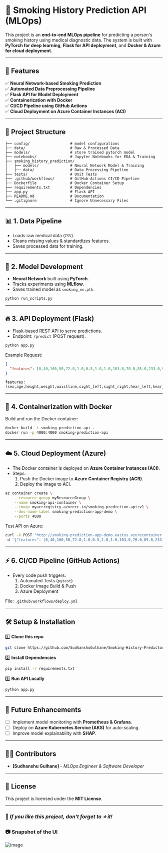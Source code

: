 # 🚀 Smoking History Prediction API (MLOps)

This project is an **end-to-end MLOps pipeline** for predicting a person's smoking history using medical diagnostic data. The system is built with **PyTorch for deep learning**, **Flask for API deployment**, and **Docker & Azure for cloud deployment**.

---

## 🌟 **Features**
✅ **Neural Network-based Smoking Prediction**  
✅ **Automated Data Preprocessing Pipeline**  
✅ **Flask API for Model Deployment**  
✅ **Containerization with Docker**  
✅ **CI/CD Pipeline using GitHub Actions**  
✅ **Cloud Deployment on Azure Container Instances (ACI)**  

---

## 📁 **Project Structure**
```
├── config/                  # model configurations
├── data/                    # Raw & Processed Data
├── models/                  # store trained pytorch model
├── notebooks/               # Jupyter Notebooks for EDA & Training
├── smoking_history_prediction/
│   ├── models/              # Neural Network Model & Training
│   ├── data/                # Data Processing Pipeline
├── tests/                   # Unit Tests
├── .github/workflows/       # GitHub Actions CI/CD Pipeline
├── Dockerfile               # Docker Container Setup
├── requirements.txt         # Dependencies
├── app.py                   # Flask API
├── README.md                # Documentation
└── .gitignore               # Ignore Unnecessary Files
```

---

## 📊 **1. Data Pipeline**
- Loads raw medical data (`CSV`).
- Cleans missing values & standardizes features.
- Saves processed data for training.

---

## 🤖 **2. Model Development**
- **Neural Network** built using **PyTorch**.
- Tracks experiments using **MLflow**.
- Saves trained model as `smoking_nn.pth`.

```bash
python run_scripts.py
```

---

## 🔥 **3. API Deployment (Flask)**
- Flask-based REST API to serve predictions.
- Endpoint: `/predict` (POST request).
```bash
python app.py
```

Example Request:

```json
{
  "features": [0,40,160,50,72.0,1.0,0.5,1.0,1.0,103.0,70.0,85.0,233.0,96.0,117.0,95.0,13.5,1.0,0.8,20.0,14.0,14.0,1.0]
}
```

```
features:[sex,age,height,weight,waistline,sight_left,sight_right,hear_left,hear_right,SBP,DBP,BLDS,tot_chole,HDL_chole,LDL_chole,triglyceride,hemoglobin,urine_protein,serum_creatinine,SGOT_AST,SGOT_ALT,gamma_GTP,DRK_YN]
```
---

## 🐳 **4. Containerization with Docker**
Build and run the Docker container:
```bash
docker build -t smoking-prediction-api .
docker run -p 4000:4000 smoking-prediction-api
```
---

## ☁️ **5. Cloud Deployment (Azure)**
- The Docker container is deployed on **Azure Container Instances (ACI)**.
- Steps:
  1. Push the Docker image to **Azure Container Registry (ACR)**.
  2. Deploy the image to ACI.

```bash
az container create \
    --resource-group myResourceGroup \
    --name smoking-api-container \
    --image myacrregistry.azurecr.io/smoking-prediction-api:v1 \
    --dns-name-label smoking-prediction-app-demo \
    --ports 4000
```

Test API on Azure:
```bash
curl -X POST "http://smoking-prediction-app-demo.eastus.azurecontainer.io:4000/predict" -H "Content-Type: application/json" \
-d '{"features": [0,40,160,50,72.0,1.0,0.5,1.0,1.0,103.0,70.0,85.0,233.0,96.0,117.0,95.0,13.5,1.0,0.8,20.0,14.0,14.0,1.0]}'
```

---

## ⚡ **6. CI/CD Pipeline (GitHub Actions)**
- Every code push triggers:
  1. Automated Tests (`pytest`)
  2. Docker Image Build & Push
  3. Azure Deployment  

File: `.github/workflows/deploy.yml`

---

## 🛠 **Setup & Installation**
1️⃣ **Clone this repo**  
```bash
git clone https://github.com/SudhanshuGulhane/Smoking-History-Predictor.git
```
2️⃣ **Install Dependencies**  
```bash
pip install -r requirements.txt
```
3️⃣ **Run API Locally**  
```bash
python app.py
```

---

## 🎯 **Future Enhancements**
- [ ] Implement model monitoring with **Prometheus & Grafana**.
- [ ] Deploy on **Azure Kubernetes Service (AKS)** for auto-scaling.
- [ ] Improve model explainability with **SHAP**.

---

## 👨‍💻 **Contributors**
- **[Sudhanshu Gulhane]** - _MLOps Engineer & Software Developer_

---

## 📜 **License**
This project is licensed under the **MIT License**.

---

### 🌟 _If you like this project, don't forget to ⭐ it!_

### 📷 **Snapshot of the UI**

![image](https://github.com/user-attachments/assets/7f2cf00c-58d6-40f9-ac7f-6e508f3eb0de)

